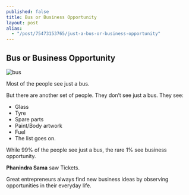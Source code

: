 ```yaml
---
published: false
title: Bus or Business Opportunity
layout: post
alias: 
  - "/post/75473153765/just-a-bus-or-business-opportunity"
---
```


## Bus or Business Opportunity

![bus](/_posts/tumblr_inline_n0f4j5z4Sc1syxbug.jpg)

Most of the people see just a bus.

But there are another set of people. They don’t see just a bus. They see:

- Glass
- Tyre
- Spare parts
- Paint/Body artwork
- Fuel
- The list goes on.

While 99% of the people see just a bus, the rare 1% see business opportunity.

**Phanindra Sama** saw Tickets.

Great entrepreneurs always find new business ideas by observing opportunities in their everyday life.